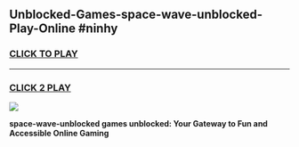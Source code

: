 
## Unblocked-Games-space-wave-unblocked-Play-Online #ninhy
<h3>
<a href="https://news.freeplayer.one?title=space-wave-unblocked&ref=3">CLICK TO PLAY</a></h3>
<hr>

<h3>
<a href="https://news.freeplayer.one?title=space-wave-unblocked&ref=3">CLICK 2 PLAY</a>
  
</h3>

<a href="https://news.freeplayer.one?title=space-wave-unblocked&ref=3"><img src="https://clearcache.store/games.png"></a>


**space-wave-unblocked games unblocked: Your Gateway to Fun and Accessible Online Gaming**
